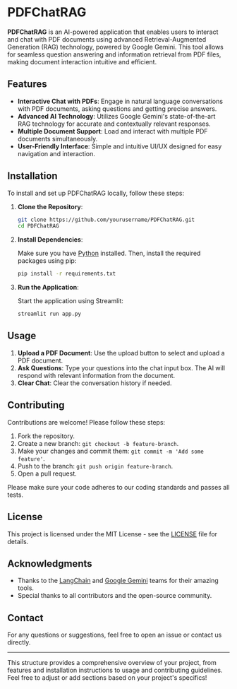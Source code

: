 

# PDFChatRAG

**PDFChatRAG** is an AI-powered application that enables users to interact and chat with PDF documents using advanced Retrieval-Augmented Generation (RAG) technology, powered by Google Gemini. This tool allows for seamless question answering and information retrieval from PDF files, making document interaction intuitive and efficient.

## Features

- **Interactive Chat with PDFs**: Engage in natural language conversations with PDF documents, asking questions and getting precise answers.
- **Advanced AI Technology**: Utilizes Google Gemini's state-of-the-art RAG technology for accurate and contextually relevant responses.
- **Multiple Document Support**: Load and interact with multiple PDF documents simultaneously.
- **User-Friendly Interface**: Simple and intuitive UI/UX designed for easy navigation and interaction.

## Installation

To install and set up PDFChatRAG locally, follow these steps:

1. **Clone the Repository**:

   ```bash
   git clone https://github.com/yourusername/PDFChatRAG.git
   cd PDFChatRAG
   ```

2. **Install Dependencies**:

   Make sure you have [Python](https://www.python.org/downloads/) installed. Then, install the required packages using pip:

   ```bash
   pip install -r requirements.txt
   ```

3. **Run the Application**:

   Start the application using Streamlit:

   ```bash
   streamlit run app.py
   ```

## Usage

1. **Upload a PDF Document**: Use the upload button to select and upload a PDF document.
2. **Ask Questions**: Type your questions into the chat input box. The AI will respond with relevant information from the document.
3. **Clear Chat**: Clear the conversation history if needed.

## Contributing

Contributions are welcome! Please follow these steps:

1. Fork the repository.
2. Create a new branch: `git checkout -b feature-branch`.
3. Make your changes and commit them: `git commit -m 'Add some feature'`.
4. Push to the branch: `git push origin feature-branch`.
5. Open a pull request.

Please make sure your code adheres to our coding standards and passes all tests.

## License

This project is licensed under the MIT License - see the [LICENSE](LICENSE) file for details.

## Acknowledgments

- Thanks to the [LangChain](https://langchain.com/) and [Google Gemini](https://ai.google/) teams for their amazing tools.
- Special thanks to all contributors and the open-source community.

## Contact

For any questions or suggestions, feel free to open an issue or contact us directly.

---

This structure provides a comprehensive overview of your project, from features and installation instructions to usage and contributing guidelines. Feel free to adjust or add sections based on your project's specifics!
